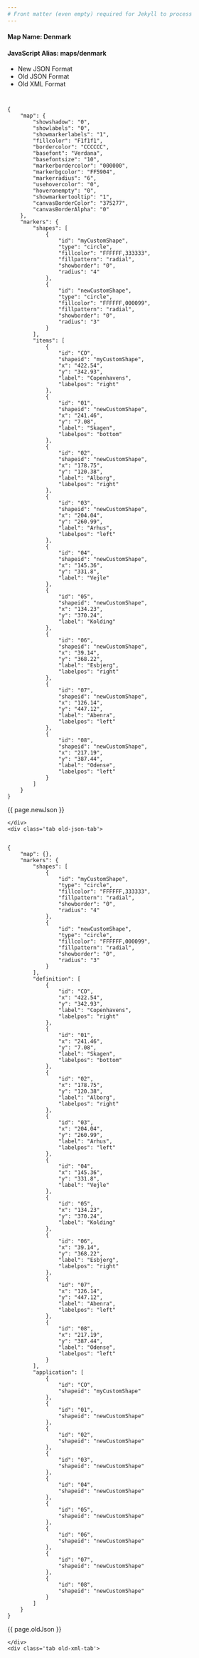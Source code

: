 ```yaml
---
# Front matter (even empty) required for Jekyll to process
---
```


#### Map Name: Denmark

#### JavaScript Alias: maps/denmark


<div class="code-wrapper">
<ul class='code-tabs'>
    <li class='active'>
        <a data-toggle='new-json'>New JSON Format</a>
    </li>
    <li>
        <a data-toggle='old-json'>Old JSON Format</a>
    </li>
    <li>
        <a data-toggle='old-xml'>Old XML Format</a>
    </li>
</ul>
<div class='tab-content'>
    <pre class='plain-code'></pre>
    <div class='tab new-json-tab active'>
<pre><code class="language-javascript">
{
    "map": {
        "showshadow": "0",
        "showlabels": "0",
        "showmarkerlabels": "1",
        "fillcolor": "F1f1f1",
        "bordercolor": "CCCCCC",
        "basefont": "Verdana",
        "basefontsize": "10",
        "markerbordercolor": "000000",
        "markerbgcolor": "FF5904",
        "markerradius": "6",
        "usehovercolor": "0",
        "hoveronempty": "0",
        "showmarkertooltip": "1",
        "canvasBorderColor": "375277",
        "canvasBorderAlpha": "0"
    },
    "markers": {
        "shapes": [
            {
                "id": "myCustomShape",
                "type": "circle",
                "fillcolor": "FFFFFF,333333",
                "fillpattern": "radial",
                "showborder": "0",
                "radius": "4"
            },
            {
                "id": "newCustomShape",
                "type": "circle",
                "fillcolor": "FFFFFF,000099",
                "fillpattern": "radial",
                "showborder": "0",
                "radius": "3"
            }
        ],
        "items": [
            {
                "id": "CO",
                "shapeid": "myCustomShape",
                "x": "422.54",
                "y": "342.93",
                "label": "Copenhavens",
                "labelpos": "right"
            },
            {
                "id": "01",
                "shapeid": "newCustomShape",
                "x": "241.46",
                "y": "7.08",
                "label": "Skagen",
                "labelpos": "bottom"
            },
            {
                "id": "02",
                "shapeid": "newCustomShape",
                "x": "178.75",
                "y": "120.38",
                "label": "Alborg",
                "labelpos": "right"
            },
            {
                "id": "03",
                "shapeid": "newCustomShape",
                "x": "204.04",
                "y": "260.99",
                "label": "Arhus",
                "labelpos": "left"
            },
            {
                "id": "04",
                "shapeid": "newCustomShape",
                "x": "145.36",
                "y": "331.8",
                "label": "Vejle"
            },
            {
                "id": "05",
                "shapeid": "newCustomShape",
                "x": "134.23",
                "y": "370.24",
                "label": "Kolding"
            },
            {
                "id": "06",
                "shapeid": "newCustomShape",
                "x": "39.14",
                "y": "368.22",
                "label": "Esbjerg",
                "labelpos": "right"
            },
            {
                "id": "07",
                "shapeid": "newCustomShape",
                "x": "126.14",
                "y": "447.12",
                "label": "Abenra",
                "labelpos": "left"
            },
            {
                "id": "08",
                "shapeid": "newCustomShape",
                "x": "217.19",
                "y": "387.44",
                "label": "Odense",
                "labelpos": "left"
            }
        ]
    }
}
</code></pre>


<p class='text-success'>{{ page.newJson }}</p>

    </div>
    <div class='tab old-json-tab'>
<pre><code class="language-javascript">
{
    "map": {},
    "markers": {
        "shapes": [
            {
                "id": "myCustomShape",
                "type": "circle",
                "fillcolor": "FFFFFF,333333",
                "fillpattern": "radial",
                "showborder": "0",
                "radius": "4"
            },
            {
                "id": "newCustomShape",
                "type": "circle",
                "fillcolor": "FFFFFF,000099",
                "fillpattern": "radial",
                "showborder": "0",
                "radius": "3"
            }
        ],
        "definition": [
            {
                "id": "CO",
                "x": "422.54",
                "y": "342.93",
                "label": "Copenhavens",
                "labelpos": "right"
            },
            {
                "id": "01",
                "x": "241.46",
                "y": "7.08",
                "label": "Skagen",
                "labelpos": "bottom"
            },
            {
                "id": "02",
                "x": "178.75",
                "y": "120.38",
                "label": "Alborg",
                "labelpos": "right"
            },
            {
                "id": "03",
                "x": "204.04",
                "y": "260.99",
                "label": "Arhus",
                "labelpos": "left"
            },
            {
                "id": "04",
                "x": "145.36",
                "y": "331.8",
                "label": "Vejle"
            },
            {
                "id": "05",
                "x": "134.23",
                "y": "370.24",
                "label": "Kolding"
            },
            {
                "id": "06",
                "x": "39.14",
                "y": "368.22",
                "label": "Esbjerg",
                "labelpos": "right"
            },
            {
                "id": "07",
                "x": "126.14",
                "y": "447.12",
                "label": "Abenra",
                "labelpos": "left"
            },
            {
                "id": "08",
                "x": "217.19",
                "y": "387.44",
                "label": "Odense",
                "labelpos": "left"
            }
        ],
        "application": [
            {
                "id": "CO",
                "shapeid": "myCustomShape"
            },
            {
                "id": "01",
                "shapeid": "newCustomShape"
            },
            {
                "id": "02",
                "shapeid": "newCustomShape"
            },
            {
                "id": "03",
                "shapeid": "newCustomShape"
            },
            {
                "id": "04",
                "shapeid": "newCustomShape"
            },
            {
                "id": "05",
                "shapeid": "newCustomShape"
            },
            {
                "id": "06",
                "shapeid": "newCustomShape"
            },
            {
                "id": "07",
                "shapeid": "newCustomShape"
            },
            {
                "id": "08",
                "shapeid": "newCustomShape"
            }
        ]
    }
}
</code></pre>


<p class='text-success'>{{ page.oldJson }}</p>

    </div>
    <div class='tab old-xml-tab'>
<pre><code class="language-html">
<map>
	<markers>
	  <shapes>
	      <shape id='myCustomShape' type='circle' fillColor='FFFFFF,333333' fillPattern='radial' showBorder='0' radius='4'/>
		  <shape id='newCustomShape' type='circle' fillColor='FFFFFF,000099' fillPattern='radial' showBorder='0' radius='3'/>
	   </shapes>
		<definition>
			<marker id='CO' x='422.54' y='342.93' label='Copenhavens' labelPos='right'  />
			<marker id='01' x='241.46' y='7.08' label='Skagen' labelPos='bottom' />
			<marker id='02' x='178.75' y='120.38' label='Alborg' labelPos='right' />
			<marker id='03' x='204.04' y='260.99' label='Arhus' labelPos='left' />
			<marker id='04' x='145.36' y='331.8' label='Vejle'  />
			<marker id='05' x='134.23' y='370.24' label='Kolding'  />
			<marker id='06' x='39.14' y='368.22' label='Esbjerg' labelPos='right'  />
			<marker id='07' x='126.14' y='447.12' label='Abenra'  labelPos='left'/>
			<marker id='08' x='217.19' y='387.44' label='Odense'  labelPos='left'/>

		</definition>
		<application>
			<marker id='CO' shapeId='myCustomShape'  />
			<marker id='01' shapeId='newCustomShape'  />
			<marker id='02' shapeId='newCustomShape'  />
			<marker id='03' shapeId='newCustomShape'  />
			<marker id='04' shapeId='newCustomShape'  />
			<marker id='05' shapeId='newCustomShape'  />
			<marker id='06' shapeId='newCustomShape'  />
			<marker id='07' shapeId='newCustomShape'  />
			<marker id='08' shapeId='newCustomShape'  />

		</application>
	</markers>
</map>
</code></pre>

<p class='text-success'>{{ page.oldXml }}</p>

</div>
</div>
</div>
